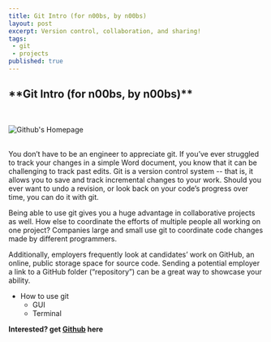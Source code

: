 ```yaml
---
title: Git Intro (for n00bs, by n00bs)
layout: post
excerpt: Version control, collaboration, and sharing!
tags:
 - git
 - projects
published: true
---
```


<h2>**Git Intro (for n00bs, by n00bs)**</h2> </br>

![Github's Homepage](http://i.imgur.com/bnOkj99.png) </br> </br>

You don’t have to be an engineer to appreciate git. If you’ve ever struggled to track your changes in a simple Word document, you know that it can be challenging to track past edits. Git is a version control system -- that is, it allows you to save and track incremental changes to your work. Should you ever want to undo a revision, or look back on your code’s progress over time, you can do it with git.

Being able to use git gives you a huge advantage in collaborative projects as well. How else to coordinate the efforts of multiple people all working on one project? Companies large and small use git to coordinate code changes made by different programmers.

Additionally, employers frequently look at candidates’ work on GitHub, an online, public storage space for source code. Sending a potential employer a link to a GitHub folder (“repository”) can be a great way to showcase your ability.

* How to use git
    * GUI
    * Terminal

**Interested? get [Github](https://github.com/) here**
